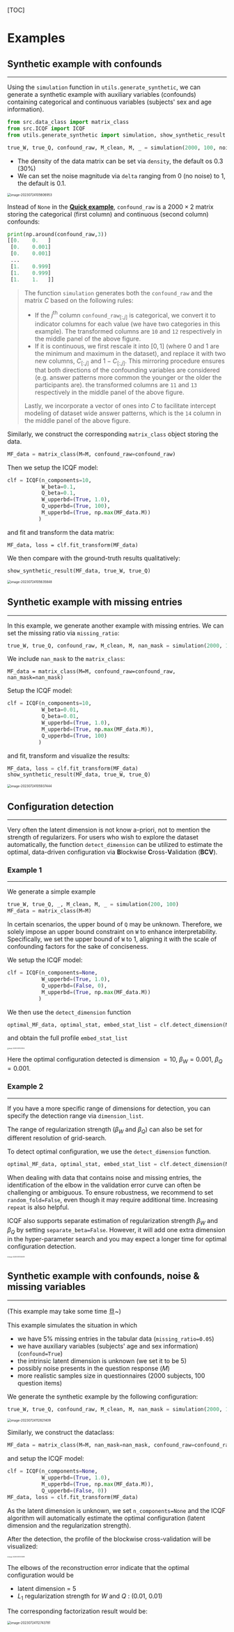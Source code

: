 [TOC]

# Examples

## Synthetic example with confounds

---

Using the `simulation` function in `utils.generate_synthetic`, we can generate a synthetic example with auxiliary variables (confounds) containing categorical and continuous variables (subjects' sex and age information).

```python
from src.data_class import matrix_class
from src.ICQF import ICQF
from utils.generate_synthetic import simulation, show_synthetic_result

true_W, true_Q, confound_raw, M_clean, M, _ = simulation(2000, 100, noise=True, confound=True)
```

- The density of the data matrix can be set via `density`, the default os 0.3 (30%)
- We can set the noise magnitude via `delta` ranging from 0 (no noise) to 1, the default is 0.1.

<img src="EXAMPLE.assets/image-20230724105606953.png" alt="image-20230724105606953" style="zoom:50%;" />

Instead of `None` in the **[Quick example]('./README.md')**, `confound_raw` is a $2000 \times 2$ matrix storing the categorical (first column) and continuous (second column) confounds:

```python
print(np.around(confound_raw,3))
[[0.    0.   ]
 [0.    0.001]
 [0.    0.001]
 ...
 [1.    0.999]
 [1.    0.999]
 [1.    1.   ]]
```

> The function `simulation` generates both the `confound_raw` and the matrix $C$ based on the following rules:
>
> - If the $j^{\text{th}}$ column `confound_raw`$_{[:,j]}$ is categorical, we convert it to indicator columns for each value (we have two categories in this example). The transformed columns are `10` and `12` respectively in the middle panel of the above figure. 
> - If it is continuous, we first rescale it into $[0, 1]$ (where 0 and 1 are the minimum and maximum in the dataset), and replace it with two new columns, $C_{[:,j]}$ and $1 - C_{[:,j]}$. This mirroring procedure ensures that both directions of the confounding variables are considered (e.g. answer patterns more common the younger or the older the participants are). the transformed columns are `11` and `13` respectively in the middle panel of the above figure.
>
> Lastly, we incorporate a vector of ones into $C$ to facilitate intercept modeling of dataset wide answer patterns, which is the `14` column in the middle panel of the above figure.

Similarly, we construct the corresponding `matrix_class` object storing the data.

```python
MF_data = matrix_class(M=M, confound_raw=confound_raw)
```

Then we setup the ICQF model:

```python
clf = ICQF(n_components=10,
           W_beta=0.1,
           Q_beta=0.1,
           W_upperbd=(True, 1.0),
           Q_upperbd=(True, 100),
           M_upperbd=(True, np.max(MF_data.M))
          )
```

and fit and transform the data matrix:

```
MF_data, loss = clf.fit_transform(MF_data)
```

We then compare with the ground-truth results qualitatively:

```
show_synthetic_result(MF_data, true_W, true_Q)
```

<img src="EXAMPLE.assets/image-20230724105635848.png" alt="image-20230724105635848" style="zoom:50%;" />

## Synthetic example with missing entries

---

In this example, we generate another example with missing entries. We can set the missing ratio via `missing_ratio`:

```python
true_W, true_Q, confound_raw, M_clean, M, nan_mask = simulation(2000, 100, noise=True, confound=True, missing_ratio=0.05)
```

We include `nan_mask` to the `matrix_class`:

```
MF_data = matrix_class(M=M, confound_raw=confound_raw, nan_mask=nan_mask)
```

Setup the ICQF model:

```python
clf = ICQF(n_components=10,
           W_beta=0.01,
           Q_beta=0.01,
           W_upperbd=(True, 1.0),
           M_upperbd=(True, np.max(MF_data.M)),
           Q_upperbd=(True, 100)
          )
```

and fit, transform and visualize the results:

```python
MF_data, loss = clf.fit_transform(MF_data)
show_synthetic_result(MF_data, true_W, true_Q)
```

<img src="EXAMPLE.assets/image-20230724105937444.png" alt="image-20230724105937444" style="zoom:50%;" />

## Configuration detection

---

Very often the latent dimension is not know a-priori, not to mention the strength of regularizers. For users who wish to explore the dataset automatically, the function `detect_dimension` can be utilized to estimate the optimal, data-driven configuration via **B**lockwise **C**ross-**V**alidation (**BCV**).

### Example 1

---

We generate a simple example

```python
true_W, true_Q, _, M_clean, M, _ = simulation(200, 100)
MF_data = matrix_class(M=M)
```

In certain scenarios, the upper bound of `Q` may be unknown. Therefore, we solely impose an upper bound constraint on `W` to enhance interpretability. Specifically, we set the upper bound of `W` to $1$, aligning it with the scale of confounding factors for the sake of conciseness.

We setup the ICQF model:

```python
clf = ICQF(n_components=None,
           W_upperbd=(True, 1.0),
           Q_upperbd=(False, 0),
           M_upperbd=(True, np.max(MF_data.M))
          )
```

We then use the `detect_dimension` function

```python
optimal_MF_data, optimal_stat, embed_stat_list = clf.detect_dimension(MF_data)
```

and obtain the full profile `embed_stat_list`

<img src="EXAMPLE.assets/image-20230724110734150.png" alt="image-20230724110734150" style="zoom:20%;" />

Here the optimal configuration detected is dimension $=10$, $\beta_W = 0.001$, $\beta_Q = 0.001$.

### Example 2

---

If you have a more specific range of dimensions for detection, you can specify the detection range via `dimension_list`.

The range of regularization strength ($\beta_W$ and $\beta_Q$) can also be set for different resolution of grid-search.

To detect optimal configuration, we use the `detect_dimension` function. 

```python
optimal_MF_data, optimal_stat, embed_stat_list = clf.detect_dimension(MF_data, dimension_list=[7,8,9,10,11,12,13], W_beta_list=[0.0, 0.01, 0.1], repeat=2, nfold=10, random_fold=False, separate_beta=False)
```

When dealing with data that contains noise and missing entries, the identification of the elbow in the validation error curve can often be challenging or ambiguous. To ensure robustness, we recommend to set `random_fold=False`, even though it may require additional time. Increasing `repeat` is also helpful.

ICQF also supports separate estimation of regularization strength $\beta_W$ and $\beta_Q$ by setting `separate_beta=False`. However, it will add one extra dimension in the hyper-parameter search and you may expect a longer time for optimal configuration detection.

<img src="EXAMPLE.assets/image-20230724112550019.png" alt="image-20230724112550019" style="zoom:20%;" />

## Synthetic example with confounds, noise & missing variables

---

(This example may take some time 旦~)

This example simulates the situation in which

- we have 5% missing entries in the tabular data (`missing_ratio=0.05`)
- we have auxiliary variables (subjects' age and sex information) (`confound=True`)
- the intrinsic latent dimension is unknown (we set it to be 5)
- possibly noise presents in the question response ($M$)
- more realistic samples size in questionnaires (2000 subjects, 100 question items)

We generate the synthetic example by the following configuration:

```python
true_W, true_Q, confound_raw, M_clean, M, nan_mask = simulation(2000, 100, ndict=5, overlap=100,  noise=True, confound=True, missing_ratio=0.05)
```

<img src="EXAMPLE.assets/image-20230724112621409.png" alt="image-20230724112621409" style="zoom:50%;" />

Similarly, we construct the dataclass:

```python
MF_data = matrix_class(M=M, nan_mask=nan_mask, confound_raw=confound_raw)
```

and setup the ICQF model:

```python
clf = ICQF(n_components=None,
           W_upperbd=(True, 1.0),
           M_upperbd=(True, np.max(MF_data.M)),
           Q_upperbd=(False, 0))
MF_data, loss = clf.fit_transform(MF_data)
```

As the latent dimension is unknown, we set `n_components=None` and the ICQF algorithm will automatically estimate the optimal configuration (latent dimension and the regularization strength).

After the detection, the profile of the blockwise cross-validation will be visualized:

<img src="EXAMPLE.assets/image-20230724112723818.png" alt="image-20230724112723818" style="zoom:20%;" />

The elbows of the reconstruction error indicate that the optimal configuration would be 

- latent dimension = 5
- $L_1$ regularization strength for $W$ and $Q$ : (0.01, 0.01)

The corresponding factorization result would be:

<img src="EXAMPLE.assets/image-20230724112743781.png" alt="image-20230724112743781" style="zoom:50%;" />


